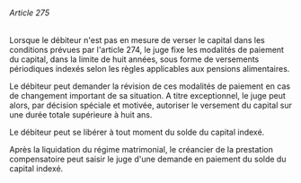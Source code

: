 ###### Article 275

Lorsque le débiteur n'est pas en mesure de verser le capital dans les conditions prévues par l'article 274, le juge fixe les modalités de paiement du capital, dans la limite de huit années, sous forme de versements périodiques indexés selon les règles applicables aux pensions alimentaires.

Le débiteur peut demander la révision de ces modalités de paiement en cas de changement important de sa situation. A titre exceptionnel, le juge peut alors, par décision spéciale et motivée, autoriser le versement du capital sur une durée totale supérieure à huit ans.

Le débiteur peut se libérer à tout moment du solde du capital indexé.

Après la liquidation du régime matrimonial, le créancier de la prestation compensatoire peut saisir le juge d'une demande en paiement du solde du capital indexé.


